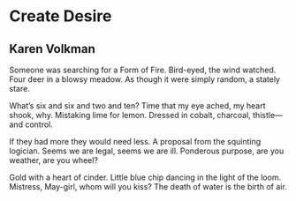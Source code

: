# Create Desire
## Karen Volkman
Someone was searching for a Form of Fire.
Bird-eyed, the wind watched.
Four deer in a blowsy meadow.
As though it were simply random, a stately stare.

What’s six and six and two and ten?
Time that my eye ached, my heart shook, why.
Mistaking lime for lemon.
Dressed in cobalt, charcoal, thistle—and control.

If they had more they would need less.
A proposal from the squinting logician.
Seems we are legal, seems we are ill.
Ponderous purpose, are you weather, are you wheel?

Gold with a heart of cinder.
Little blue chip dancing in the light of the loom.
Mistress, May-girl, whom will you kiss?
The death of water is the birth of air.